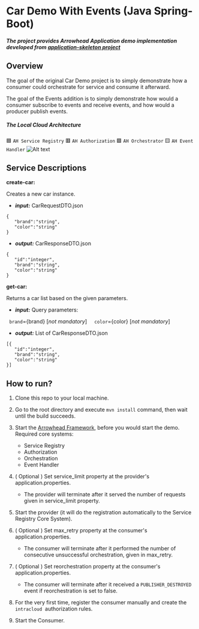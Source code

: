 # Car Demo With Events (Java Spring-Boot)
##### The project provides Arrowhead Application demo implementation developed from [application-skeleton project](https://github.com/arrowhead-f/client-skeleton-java-spring)

## Overview
The goal of the original Car Demo project is to simply demonstrate how a consumer could orchestrate for service and consume it afterward.

The goal of the Events addition is to simply demonstrate how would a consumer subscribe to events and receive events, and how would a producer publish events.


##### The Local Cloud Architecture 
🟦 `AH Service Registry`
🟥 `AH Authorization` 
🟩 `AH Orchestrator`
🟨 `AH Event Handler`
![Alt text](https://github.com/arrowhead-f/sos-examples-spring/blob/master/demo-car-with-events/doc/overview.png)

## Service Descriptions
**create-car:**

Creates a new car instance.
* ***input:*** CarRequestDTO.json
```
{
   "brand":"string",
   "color":"string"
}
```
* ***output:*** CarResponseDTO.json
```
{
   "id":"integer",
   "brand":"string",
   "color":"string"
}
```

**get-car:**

Returns a car list based on the given parameters.
* ***input:*** Query parameters: 

  `brand`={brand} [*not mandatory*]
  
  `color`={color} [*not mandatory*]

* ***output:*** List of CarResponseDTO.json
```
[{
   "id":"integer",
   "brand":"string",
   "color":"string"
}]
```

## How to run?
1. Clone this repo to your local machine.

2. Go to the root directory and execute `mvn install` command, then wait until the build succeeds.

3. Start the [Arrowhead Framework](https://github.com/eclipse-arrowhead/core-java-spring), before you would start the demo. Required core systems:
   * Service Registry
   * Authorization
   * Orchestration
   * Event Handler

4. ( Optional ) Set service_limit property at the provider's application.properties.
   * The provider will terminate after it served the number of requests given in service_limit property.
   
5. Start the provider (it will do the registration automatically to the Service Registry Core System).

6. ( Optional ) Set max_retry property at the consumer's application.properties.
   * The consumer will terminate after it performed the number of consecutive unsuccessful orchestration, given in max_retry.
   
7. ( Optional ) Set reorchestration property at the consumer's application.properties.
   * The consumer will terminate after it received a `PUBLISHER_DESTROYED` event if reorchestration is set to false.
   
8. For the very first time, register the consumer manually and create the `intracloud`  authorization rules.

9. Start the Consumer.
